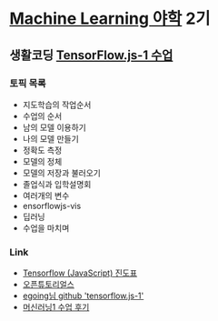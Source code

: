 # [Machine Learning 야학](https://ml.yah.ac/) 2기
## 생활코딩 [TensorFlow.js-1 수업](https://opentutorials.org/course/4628)
### 토픽 목록
* 지도학습의 작업순서
* 수업의 순서
* 남의 모델 이용하기
* 나의 모델 만들기
* 정확도 측정
* 모델의 정체
* 모델의 저장과 불러오기
* 졸업식과 입학설명회
* 여러개의 변수
* ensorflowjs-vis
* 딥러닝
* 수업을 마치며

### Link
* [Tensorflow (JavaScript) 진도표](https://yah.ac/tensorflowjs)
* [오픈튜토리얼스](https://opentutorials.org/)
* [egoing님 github 'tensorflow.js-1'](https://github.com/egoing/tensorflow.js-1)
* [머신러닝1 수업 후기](https://oneonlee.tistory.com/13)
